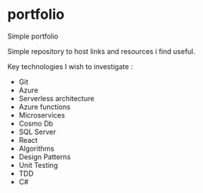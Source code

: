 # portfolio
Simple portfolio 

Simple repository to host links and resources i find useful.

Key technologies I wish to investigate :

* Git
* Azure
* Serverless architecture
* Azure functions
* Microservices
* Cosmo Db
* SQL Server
* React
* Algorithms
* Design Patterns
* Unit Testing
* TDD
* C#
